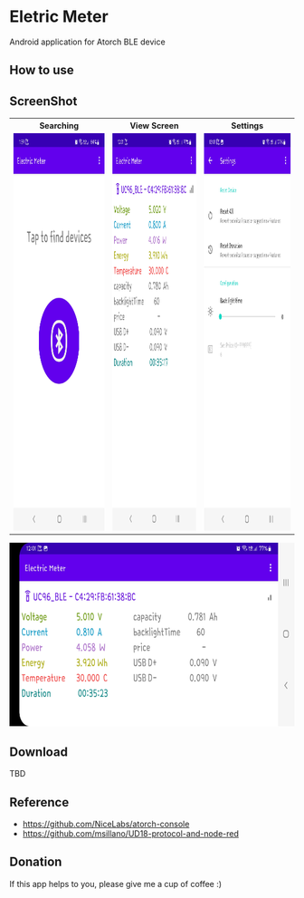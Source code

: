 # Eletric Meter

Android application for Atorch BLE device

## How to use

## ScreenShot
<table>
  <tr>
    <th>Searching</th>
    <th>View Screen</th>
    <th>Settings</th>
  </tr>
  <tr>
    <td><img src="https://github.com/zephy-lee/ElectricMeter/blob/main/searching_Electric_Meter.jpg" width="324" height="702"/></td>
    <td><img src="https://github.com/zephy-lee/ElectricMeter/blob/main/portrait_Electric_Meter.jpg" width="324" height="702"/></td>
    <td><img src="https://github.com/zephy-lee/ElectricMeter/blob/main/settings_Electric_Meter.jpg" width="324" height="702"/></td>
  </tr></table>
<img src="https://github.com/zephy-lee/ElectricMeter/blob/main/land_Electric_Meter.jpg" width="702" height="324"/>

## Download
TBD

## Reference
- <https://github.com/NiceLabs/atorch-console>
- <https://github.com/msillano/UD18-protocol-and-node-red>

## Donation

If this app helps to you, please give me a cup of coffee :)
